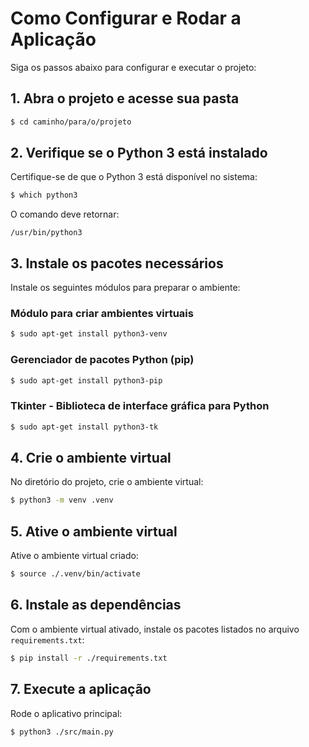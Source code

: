 # Como Configurar e Rodar a Aplicação

Siga os passos abaixo para configurar e executar o projeto:

## 1. Abra o projeto e acesse sua pasta
```bash
$ cd caminho/para/o/projeto
```

## 2. Verifique se o Python 3 está instalado
Certifique-se de que o Python 3 está disponível no sistema:
```bash
$ which python3
```
O comando deve retornar:
```
/usr/bin/python3
```

## 3. Instale os pacotes necessários
Instale os seguintes módulos para preparar o ambiente:

### Módulo para criar ambientes virtuais
```bash
$ sudo apt-get install python3-venv
```

### Gerenciador de pacotes Python (pip)
```bash
$ sudo apt-get install python3-pip
```

### Tkinter - Biblioteca de interface gráfica para Python
```bash
$ sudo apt-get install python3-tk
```

## 4. Crie o ambiente virtual
No diretório do projeto, crie o ambiente virtual:
```bash
$ python3 -m venv .venv
```

## 5. Ative o ambiente virtual
Ative o ambiente virtual criado:
```bash
$ source ./.venv/bin/activate
```

## 6. Instale as dependências
Com o ambiente virtual ativado, instale os pacotes listados no arquivo `requirements.txt`:
```bash
$ pip install -r ./requirements.txt
```

## 7. Execute a aplicação
Rode o aplicativo principal:
```bash
$ python3 ./src/main.py
```
